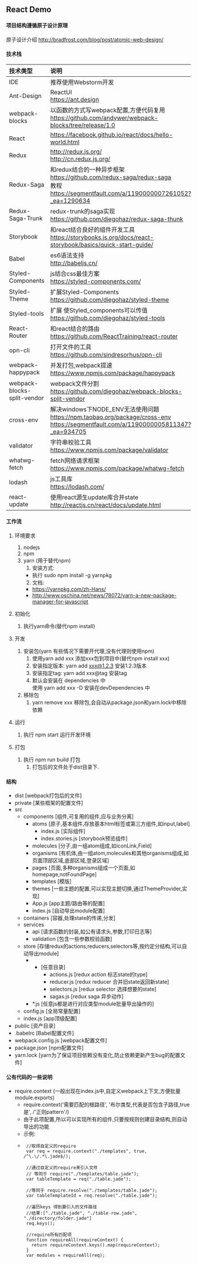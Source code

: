 ## React Demo

#### 项目结构遵循原子设计原理 
原子设计介绍
http://bradfrost.com/blog/post/atomic-web-design/

#### 技术栈
|技术类型 |说明 |
|:------ |:--------|
|IDE|推荐使用Webstorm开发|
|Ant-Design|ReactUI<br/>https://ant.design|
|webpack-blocks|以函数的方式写webpack配置,方便代码复用<br/>https://github.com/andywer/webpack-blocks/tree/release/1.0|
|React|https://facebook.github.io/react/docs/hello-world.html|
|Redux|http://redux.js.org/ <br/> http://cn.redux.js.org/|
|Redux-Saga|和redux结合的一种异步框架<br/>https://github.com/redux-saga/redux-saga<br/>教程<br/>https://segmentfault.com/a/1190000007261052?_ea=1290634<br/>|
|Redux-Saga-Trunk|redux-trunk的saga实现<br/>https://github.com/diegohaz/redux-saga-thunk|
|Storybook|和react结合良好的组件开发工具<br/>https://storybooks.js.org/docs/react-storybook/basics/quick-start-guide/|
|Babel|es6语法支持<br/>http://babeljs.cn/|
|Styled-Components|js结合css最佳方案<br/>https://styled-components.com/|
|Styled-Theme|扩展Styled-Components<br/>https://github.com/diegohaz/styled-theme|
|Styled-tools|扩展 使Styled_components可以传值<br/>https://github.com/diegohaz/styled-tools|
|React-Router|和react结合的路由<br/>https://github.com/ReactTraining/react-router|
|opn-cli|打开文件的工具<br/>https://github.com/sindresorhus/opn-cli|
|webpack-happypack|并发打包,webpack提速<br/>https://www.npmjs.com/package/happypack|
|webpack-blocks-split-vendor|webpack文件分割<br/>https://github.com/diegohaz/webpack-blocks-split-vendor|
|cross-env|解决windows下NODE_ENV无法使用问题<br/>https://npm.taobao.org/package/cross-env<br/>https://segmentfault.com/a/1190000005811347?_ea=934705|
|validator|字符串校验工具<br/>https://www.npmjs.com/package/validator|
|whatwg-fetch|fetch网络请求框架<br/>https://www.npmjs.com/package/whatwg-fetch|
|lodash|js工具库<br/>https://lodash.com/|
|react-update|使用react源生update库合并state<br/>http://reactjs.cn/react/docs/update.html|


#### 工作流
1. 环境要求
    1. nodejs
    2. npm
    3. yarn (用于替代npm)
        1. 安装方式:
         - 执行 sudo npm install -g yarnpkg
        2. 文档:
         - https://yarnpkg.com/zh-Hans/
         - http://www.oschina.net/news/78072/yarn-a-new-package-manager-for-javascript
2. 初始化
    1. 执行yarn命令(替代npm install)
    
3. 开发
    1. 安装包(yarn 有些情况下需要开代理,没有代理则使用npm)
        1. 使用yarn add xxx 添加xxx包到项目中(替代npm install xxx)
        2. 安装指定版本: yarn add xxx@1.2.3 安装1.2.3版本
        3. 安装指定tag: yarn add xxx@tag 安装tag
        4. 默认会安装在 dependencies 中 <br/> 使用 yarn add xxx -D 安装在devDependencies 中
    2. 移除包
        1. yarn remove xxx 移除包,会自动从package.json和yarn.lock中移除依赖
    
4. 运行
    1. 执行 npm start 运行开发环境

5. 打包
    1. 执行 npm run build 打包
        1. 打包后的文件处于dist目录下.

    

#### 结构
 - dist [webpack打包后的文件]
 - private [某些框架的配置文件]
 - src
    - components [组件,可复用的组件,应与业务分离]
        - atoms [原子,基本组件,存放基本html标签或第三方组件,如input,label]
            - index.js [实际组件]
            - index.stories.js [storybook预览组件]
        - molecules [分子,由一组atom组成,如iconLink,Field]
        - organisms [有机体,由一组atom,molecules和其他organisms组成,如页面顶部区域,底部区域,登录区域]
        - pages [页面,多种organisms组成一个页面,如 homepage,notFoundPage]
        - templates [模版]
        - themes [一些主题的配置,可以实现主题切换,通过ThemeProvider,实现]
        - App.js [app主题/路由等的配置]
        - index.js [自动导出module配置]
    - containers [容器,处理state的传递,分发]
    - services 
        - api [请求函数的封装,如公有请求头,参数,打印日志等]
        - validation [包含一些参数校验函数]
    - store [存储redux的actions,reducers,selectors等,按约定分结构,可以自动导出module]
        - * [任意目录]
            - actions.js [redux action 标志state的type]
            - reducer.js [redux reducer 合并旧state返回新state]
            - selectors.js [redux selector 选择想要的state]
            - sagas.js [redux saga 异步动作]
        - *.js [任意js都是进行对应类型module批量导出操作的]
    - config.js [全局常量配置]
    - index.js [app顶级配置]
 - public [资产目录]
 - .babelrc [Babel配置文件]
 - webpack.config.js [webpack配置文件]
 - package.json [npm配置文件]
 - yarn.lock [yarn为了保证项目依赖没有变化,防止依赖更新产生bug的配置文件]
 
 
#### 公有代码的一些说明
 - require.context (一般出现在index.js中,自定义webpack上下文,方便批量module.exports)
    - require.context('需要匹配的根路径', '布尔类型,代表是否包含子路径,true是', /'正则pattern'/)
    - 由于此项配置,所以可以实现所有的组件,只要按规则创建目录结构,则自动导出的功能
    - 示例:
    -  ```$js
        //取得自定义的require
        var req = require.context("./templates", true, /^\.\/.*\.jade$/);
        
        //通过自定义的require来引入文件
        // 等同于 require("./templates/table.jade");
        var tableTemplate = req("./table.jade");
        
        //等同于 require.resolve("./templates/table.jade");
        var tableTemplateId = req.resolve("./table.jade");
        
        //遍历keys 得到要引入的文件路径
        //结果:["./table.jade", "./table-row.jade", "./directory/folder.jade"]
        req.keys();
        
        //require所有匹配项
        function requireAll(requireContext) {
          return requireContext.keys().map(requireContext);
        }
        var modules = requireAll(req);
        ```
